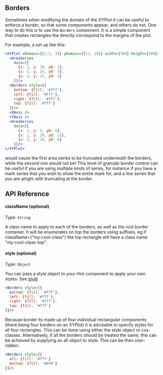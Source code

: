 ## Borders

Sometimes when modifying the domain of the XYPlot it can be useful to enforce a border, so that some components appear, and others do not. One way to do this is to use the `Borders` component. It is a simple component that creates rectangles the directly correspond to the margins of the plot.

<!-- INJECT:"GradientExampleWithLink" -->

For example, a set up like this:

```jsx
<XYPlot xDomain={[1.2, 3]} yDomain={[11, 26]} width={300} height={300}>
  <AreaSeries
    data={[
      {x: 1, y: 10, y0: 1},
      {x: 2, y: 25, y0: 5},
      {x: 3, y: 15, y0: 3}
    ]}/>
  <Borders style={{
    bottom: {fill: '#fff'},
    left: {fill: '#fff'},
    right: {fill: '#fff'},
    top: {fill: '#fff'}
  }}/>
  <XAxis />
  <YAxis />
  <AreaSeries
    data={[
      {x: 1, y: 5, y0: 6},
      {x: 2, y: 20, y0: 11},
      {x: 3, y: 10, y0: 9}
    ]}/>
</XYPlot>
```

would cause the first area series to be truncated underneath the borders, while the second one would not be! This level of granular border control can be useful if you are using multiple kinds of series, for instance if you have a mark series that you wish to show the entire mark for, and a line series that you are alright with truncating at the border.

## API Reference

#### className (optional)

Type: `String`

A class name to apply to each of the borders, as well as the root border container. It will be enumerates on top the borders using suffixes, eg if className={"my-cool-class"} the top rectangle will have a class name "my-cool-class-top".

#### style (optional)

Type: `Object`

You can pass a style object to your Hint component to apply your own styles. See [style](style.md)
```jsx
<Borders style={{
  bottom: {fill: '#fff'},
  left: {fill: '#fff'},
  right: {fill: '#fff'},
  top: {fill: '#fff'}
}}/>
```

Because border its made up of four individual rectangular components (there being four borders on an XYPlot) it is advisable to specify styles for all four rectangles. This can be done using either the style object or css-classes. Alternatively, if all the borders should be treated the same, this can be achieved by supplying an all object to style. This can be then over-ridden:

```jsx
<Borders style={{
  all: {fill: '#fff'}
  bottom: {fill: '#0f0'}
}}/>
```

